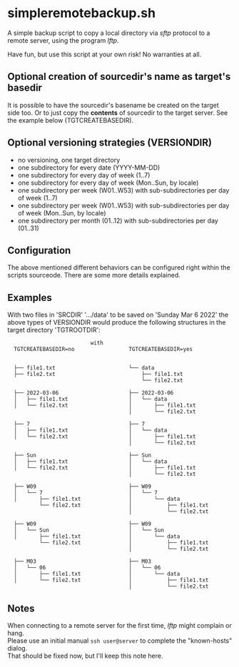 # simpleremotebackup.sh

A simple backup script to copy a local directory via *sftp* protocol
to a remote server, using the program *lftp*.

Have fun, but use this script at your own risk! No warranties at all.

## Optional creation of sourcedir's name as target's basedir

It is possible to have the sourcedir's basename be created on the target side too.
Or to just copy the **contents** of sourcedir to the target server.
See the example below (TGTCREATEBASEDIR).

## Optional versioning strategies (VERSIONDIR)

* no versioning, one target directory
* one subdirectory for every date (YYYY-MM-DD)
* one subdirectory for every day of week (1..7)
* one subdirectory for every day of week (Mon..Sun, by locale)
* one subdirectory per week (W01..W53) with sub-subdirectories per day of week (1..7)
* one subdirectory per week (W01..W53) with sub-subdirectories per day of week (Mon..Sun, by locale)
* one subdirectory per month (01..12) with sub-subdirectories per day (01..31)

## Configuration

The above mentioned different behaviors can be configured right within the scripts sourceode.
There are some more details explained.

## Examples

With two files in 'SRCDIR' '.../data' to be saved
on 'Sunday Mar 6 2022' the above types of VERSIONDIR
would produce the following structures in the target directory 'TGTROOTDIR':

```
                          with
  TGTCREATEBASEDIR=no                 TGTCREATEBASEDIR=yes


  ├── file1.txt                       └── data
  ├── file2.txt                           ├── file1.txt
                                          └── file2.txt

  ├── 2022-03-06                      ├── 2022-03-06
  │   ├── file1.txt                   │   └── data
  │   └── file2.txt                   │       ├── file1.txt
                                      │       └── file2.txt

  ├── 7                               ├── 7
  │   ├── file1.txt                   │   └── data
  │   └── file2.txt                   │       ├── file1.txt
                                      │       └── file2.txt

  ├── Sun                             ├── Sun
  │   ├── file1.txt                   │   └── data
  │   └── file2.txt                   │       ├── file1.txt
                                      │       └── file2.txt

  ├── W09                             ├── W09
  │   └── 7                           │   └── 7
  │       ├── file1.txt               │       └── data
          └── file2.txt               │           ├── file1.txt
                                      │           └── file2.txt

  ├── W09                             ├── W09
  │   └── Sun                         │   └── Sun
  │       ├── file1.txt               │       └── data
          └── file2.txt               │           ├── file1.txt
                                      │           └── file2.txt

  ├── M03                             ├── M03
  │   └── 06                          │   └── 06
  │       ├── file1.txt               │       └── data
  │       └── file2.txt               │           ├── file1.txt
                                      │           └── file2.txt
```

## Notes

When connecting to a remote server for the first time, *lftp* might complain or hang.  
Please use an initial manual `ssh user@server` to complete the "known-hosts" dialog.  
That should be fixed now, but I'll keep this note here.
